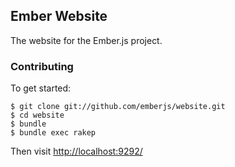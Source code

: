 ## Ember Website

The website for the Ember.js project.

### Contributing

To get started:

    $ git clone git://github.com/emberjs/website.git
    $ cd website
    $ bundle
    $ bundle exec rakep

Then visit [http://localhost:9292/](http://localhost:9292/)

